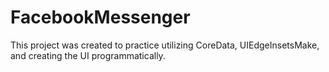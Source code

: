 # FacebookMessenger
This project was created to practice utilizing CoreData, UIEdgeInsetsMake, and creating the UI programmatically. 
